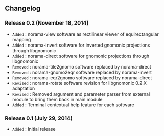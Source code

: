 ## Changelog

### Release 0.2 (November 18, 2014)

- `Added` : norama-view software as rectilinear viewer of equirectangular mapping
- `Added` : norama-invert software for inverted gnomonic projections through libgnomonic
- `Added` : norama-direct software for gnomonic projections through libgnomonic
- `Removed` : norama-tile2gnomo software replaced by norama-direct
- `Removed` : norama-gnomo2eqr software replaced by norama-invert
- `Removed` : norama-eqr2gnomo software replaced by norama-direct
- `Revised` : norama-rotate software revision for libgnomonic 0.2.X adaptation
- `Revised` : Removed argument and parameter parser from external module to bring them back in main module
- `Added` : Terminal contextual help feature for each software

### Release 0.1 (July 29, 2014)

- `Added` : Initial release
